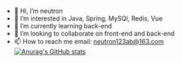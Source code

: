 - 👋 Hi, I’m neutron
- 👀 I’m interested in Java, Spring, MySQl, Redis, Vue
- 🌱 I’m currently learning back-end
- 💞️ I’m looking to collaborate on front-end and back-end
- 📫 How to reach me email: neutron123ab@163.com
[![Anurag's GitHub stats](https://github-readme-stats.vercel.app/api?username=neutron123ab)](https://github.com/anuraghazra/github-readme-stats)
<!---
neutron123ab/neutron123ab is a ✨ special ✨ repository because its `README.md` (this file) appears on your GitHub profile.
You can click the Preview link to take a look at your changes.
--->
